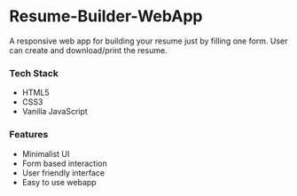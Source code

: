 # Resume-Builder-WebApp
A responsive web app for building your resume just by filling one form.
User can create and download/print the resume.

### Tech Stack
- HTML5
- CSS3
- Vanilla JavaScript

### Features
- Minimalist UI
- Form based interaction
- User friendly interface
- Easy to use webapp



